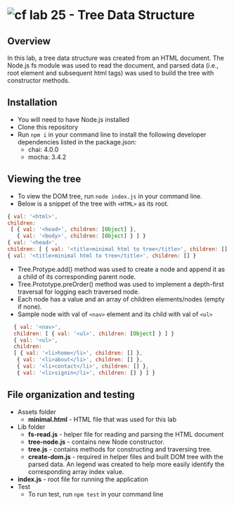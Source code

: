 ![cf](http://i.imgur.com/7v5ASc8.png) lab 25 - Tree Data Structure
====

## Overview
In this lab, a tree data structure was created from an HTML document. The Node.js fs module was used to read the document, and parsed data (i.e., root <html> element and subsequent html tags) was used to build the tree with constructor methods.

## Installation
  * You will need to have Node.js installed
  * Clone this repository
  * Run `npm i` in your command line to install the following developer dependencies listed in the package.json:
    * chai: 4.0.0
    * mocha: 3.4.2

## Viewing the tree
  * To view the DOM tree, run `node index.js` in your command line.
  * Below is a snippet of the tree with `<HTML>` as its root.

  ```javascript
  { val: '<html>',
  children:
   [ { val: '<head>', children: [Object] },
     { val: '<body>', children: [Object] } ] }
{ val: '<head>',
  children: [ { val: '<title>minimal html to tree</title>', children: [] } ] }
{ val: '<title>minimal html to tree</title>', children: [] }
```
* Tree.Protype.add() method was used to create a node and append it as a child of its corresponding parent node.
* Tree.Prototype.preOrder() method was used to implement a depth-first traversal for logging each traversed node.
* Each node has a value and an array of children elements/nodes (empty if none).
* Sample node with val of `<nav>` element and its child with val of `<ul>`   
```javascript
  { val: '<nav>',
  children: [ { val: '<ul>', children: [Object] } ] }
  { val: '<ul>',
  children:
  [ { val: '<li>home</li>', children: [] },
   { val: '<li>about</li>', children: [] },
   { val: '<li>contact</li>', children: [] },
   { val: '<li>signin</li>', children: [] } ] }
```

## File organization and testing
  * Assets folder
    * **minimal.html** - HTML file that was used for this lab
  * Lib folder
    * **fs-read.js** - helper file for reading and parsing the HTML document
    * **tree-node.js** - contains new Node constructor.
    * **tree.js** - contains methods for constructing and traversing tree.
    * **create-dom.js** - required in helper files and built DOM tree with the parsed data. An legend was created to help more easily identify the corresponding array index value.
  * **index.js** - root file for running the application
  * Test
      * To run test, run `npm test` in your command line
